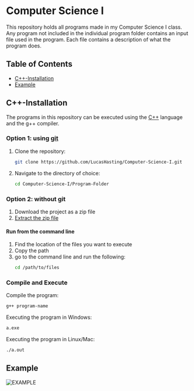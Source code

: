 # Computer Science I
This repository holds all programs made in my Computer Science I class. Any program not included in the individual program folder contains an input file used in the program. Each file contains a description of what the program does.

## Table of Contents

- [C++-Installation](#c++-installation)
- [Example](#example)

## C++-Installation

The programs in this repository can be executed using the [C++](https://sourceforge.net/projects/mingw/) language and the g++ compiler.

### Option 1: using [git](https://git-scm.com/downloads)
1. Clone the repository:

    ```sh
    git clone https://github.com/LucasHasting/Computer-Science-I.git
    ```

2. Navigate to the directory of choice:
    
    ```sh
    cd Computer-Science-I/Program-Folder
    ```
    
### Option 2: without git
1. Download the project as a zip file
2. [Extract the zip file](https://www.wikihow.com/Unzip-a-File)

#### Run from the command line
1. Find the location of the files you want to execute
2. Copy the path
3. go to the command line and run the following:
   ```sh
   cd /path/to/files
   ```

### Compile and Execute
Compile the program:
```sh
g++ program-name
```

Executing the program in Windows:
```sh
a.exe
```

Executing the program in Linux/Mac:
```sh
./a.out
```

## Example

![EXAMPLE](example.png)
